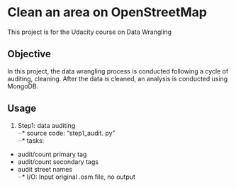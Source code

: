 # Clean an area on OpenStreetMap
This project is for the Udacity course on Data Wrangling

## Objective
In this project, the data wrangling process is conducted following a cycle of auditing, cleaning. After the data is cleaned, an analysis is conducted using MongoDB.


## Usage 
1. Step1: data auditing     
⋅⋅*  source code: “step1_audit. py”     
⋅⋅*  tasks:      
* audit/count primary tag     
* audit/count secondary tags     
* audit street names     
⋅⋅* I/O: Input original .osm file, no output   

